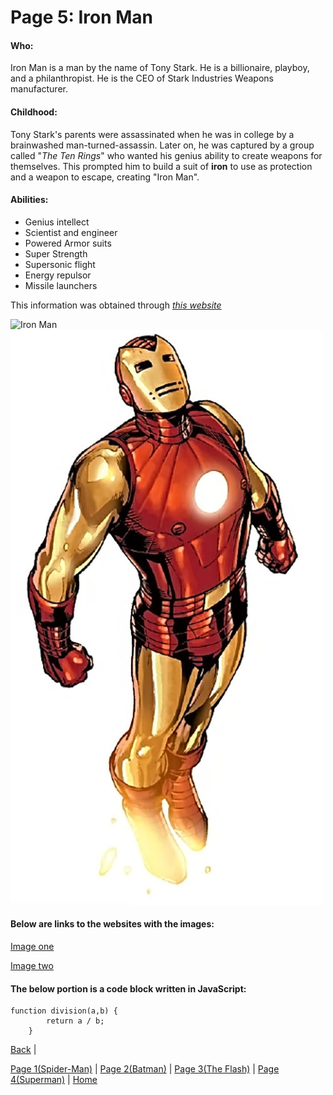 # Page 5: Iron Man

#### Who:
Iron Man is a man by the name of Tony Stark. He is a billionaire, playboy, and a
philanthropist. He is the CEO of Stark Industries Weapons manufacturer.

#### Childhood:
Tony Stark's parents were assassinated when he was in college by a brainwashed
man-turned-assassin. Later on, he was captured by a group called "*The Ten Rings*" 
who wanted his genius ability to create weapons for themselves. This prompted him
to build a suit of **iron** to use as protection and a weapon to escape, creating 
"Iron Man".

#### Abilities:
* Genius intellect
* Scientist and engineer
* Powered Armor suits
* Super Strength
* Supersonic flight
* Energy repulsor
* Missile launchers

This information was obtained through [*this website*](https://en.wikipedia.org/wiki/Iron_Man)

![Iron Man](https://static.wikia.nocookie.net/marveldatabase/images/4/4d/Iron_Man_Armor_Model_37_from_Fear_Itself_Vol_1_1_cover.jpg/revision/latest/scale-to-width-down/324?cb=20201009051947)
![Iron Man flying][Iron Man]

[Iron Man]: Images/IronManFlying.jpg

#### Below are links to the websites with the images:
[Image one](https://marvel.fandom.com/wiki/Iron_Man_Armor_Model_37)

[Image two](https://www.writeups.org/iron-man-armor-golden-avenger-mk5-marvel-comics/)

#### The below portion is a code block written in JavaScript:
```
function division(a,b) {
        return a / b;
    }
```

[Back](Mark4.md) |

[Page 1(Spider-Man)](Mark1.md) | 
[Page 2(Batman)](Mark2.md) | 
[Page 3(The Flash)](Mark3.md) | 
[Page 4(Superman)](Mark4.md) | 
[Home](README.md)